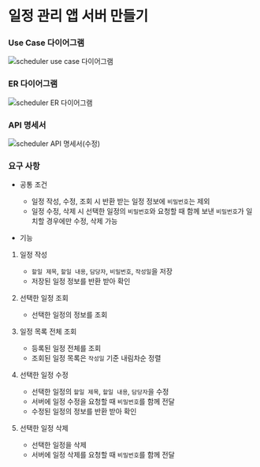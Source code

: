 # 일정 관리 앱 서버 만들기

### Use Case 다이어그램
   
   ![scheduler use case 다이어그램](https://github.com/seungsuuu/Scheduler/assets/48900537/79e18f6b-6726-4562-92c3-b7970b4b2764)


### ER 다이어그램
   
   ![scheduler ER 다이어그램](https://github.com/seungsuuu/Scheduler/assets/48900537/cdb69f24-dfaa-4dab-9fc6-4c0317ef6cfa)


### API 명세서
   
   ![scheduler API 명세서(수정)](https://github.com/seungsuuu/Scheduler/assets/48900537/fa445984-64d4-413b-b37d-d52361c689ac)


### 요구 사항

* 공통 조건

   * 일정 작성, 수정, 조회 시 반환 받는 일정 정보에 `비밀번호`는 제외
   * 일정 수정, 삭제 시 선택한 일정의 `비밀번호`와 요청할 때 함께 보낸 `비밀번호`가 일치할 경우에만 수정, 삭제 가능

* 기능

1. 일정 작성
   * `할일 제목`, `할일 내용`, `담당자`, `비밀번호`, `작성일`을 저장
   * 저장된 일정 정보를 반환 받아 확인
  
2. 선택한 일정 조회
   * 선택한 일정의 정보를 조회
      
3. 일정 목록 전체 조회
   * 등록된 일정 전체를 조회
   * 조회된 일정 목록은 `작성일` 기준 내림차순 정렬
      
4. 선택한 일정 수정
   * 선택한 일정의 `할일 제목`, `할일 내용`, `담당자`을 수정
   * 서버에 일정 수정을 요청할 때 `비밀번호`를 함께 전달
   * 수정된 일정의 정보를 반환 받아 확인
      
5. 선택한 일정 삭제
   * 선택한 일정을 삭제
   * 서버에 일정 삭제를 요청할 때 `비밀번호`를 함께 전달
   
